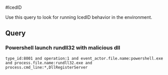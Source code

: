 #IcedID

Use this query to look for running IcedID behavior in the environment.

## Query

### Powershell launch rundll32 with malicious dll

~~~
type_id:8001 and operation:1 and event_actor.file.name:powershell.exe and process.file.name:rundll32.exe and process.cmd_line:*,DllRegisterServer
~~~